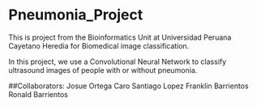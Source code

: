 # Pneumonia_Project
This is project from the Bioinformatics Unit at Universidad Peruana Cayetano Heredia for Biomedical image classification.

In this project, we use a Convolutional Neural Network to classify ultrasound images of people with or without pneumonia.

##Collaborators:
  Josue Ortega Caro
  Santiago Lopez
  Franklin Barrientos
  Ronald Barrientos
